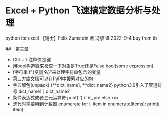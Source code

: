 # Excel + Python 飞速搞定数据分析与处理
python for excel 【瑞士】Felix Zumstein 著 冯黎 译
2022-9-4 buy from tb

##　第三章
+ Ctrl + / 注释快捷键
+ 用bool构造器来检查一下对象是True还是False bool(some expression)
+ f字符串 f"{变量名}"来处理字符串包含的变量
+ 第三方库文档可以在PyPI中搜索对应的包
+ 字典解包(unpack)
    {**dict_name1, **dict_name2} python3.9引入了管道符号 dict_name1 | dict_name2
+ 条件表达式或者三元运算符
    print('') if is_pre else xxx
+ 迭代时需要用到计数器 enumerate
    for i, item in enumerate(items): print(i, item)